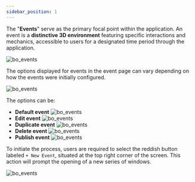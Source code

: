 ```yaml
---
sidebar_position: 1
---
```

The "**Events**" serve as the primary focal point within the application. An event is a **distinctive 3D environment** featuring specific interactions and mechanics, accessible to users for a designated time period through the application.

![bo_events](/img/bo_events.png)

The options displayed for events in the event page can vary depending on how the events were initially configured.

![bo_events](/img/bo_events2.png)

The options can be:
- **Default event** ![bo_events](/img/bo_events3.png)
- **Edit event** ![bo_events](/img/bo_events4.png)
- **Duplicate event** ![bo_events](/img/bo_events5.png)
- **Delete event**  ![bo_events](/img/bo_events6.png)
- **Publish event**  ![bo_events](/img/bo_events7.png)

To initiate the process, users are required to select the reddish button labeled ```+ New Event```, situated at the top right corner of the screen. 
This action will prompt the opening of a new series of windows.

![bo_events](/img/bo_events8.png)

